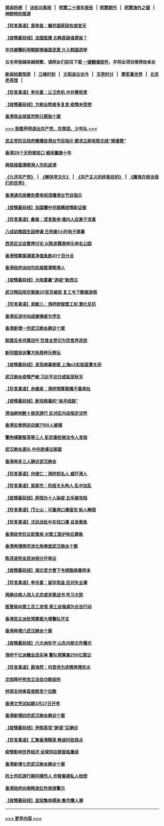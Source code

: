 #### [禁闻热榜](热点新闻.md?=0)  &nbsp;&nbsp;|&nbsp;&nbsp; [法轮功真相](https://github.com/gfw-breaker/truth/blob/master/README.md?=0) &nbsp;&nbsp;|&nbsp;&nbsp; [明慧二十周年报告](https://github.com/gfw-breaker/mh-reports/blob/master/README.md?=0) &nbsp;&nbsp;|&nbsp;&nbsp;[明慧期刊](https://github.com/gfw-breaker/mh-qikan) &nbsp;&nbsp;|&nbsp;&nbsp; [明慧海外之窗](https://github.com/gfw-breaker/mh-news/blob/master/README.md?=0) &nbsp;&nbsp;|&nbsp;&nbsp; [神韵特别报道](https://github.com/gfw-breaker/mh-news/blob/master/shenyun.md?=0)
#### [【珍言真语】袁弥昌：媚共国家政权或变天](../pages/nsc415/n11923199.md?t=03081132) 
#### [【疫情最前线】法国医援 北韩高层谁感染？](../pages/nsc415/n11920850.md?t=03081132) 
#### [中共被曝利用朝鲜族操盘民意 介入韩国选举](../pages/nsc415/n11921006.md?t=03081132) 
#### 五毛举报越来越频繁，请网友们前往下载 [一键翻墙软件](https://github.com/gfw-breaker/ssr-accounts)，并将此项目推荐给亲友
#### [新闻拍案惊奇](https://github.com/gfw-breaker/banned-news/blob/master/pages/link4.md) &nbsp;&nbsp;|&nbsp;&nbsp; [江峰时刻](https://github.com/gfw-breaker/banned-news/blob/master/pages/link4.md) &nbsp;&nbsp;|&nbsp;&nbsp; [文昭谈古论今](https://github.com/gfw-breaker/banned-news/blob/master/pages/link4.md) &nbsp;&nbsp;|&nbsp;&nbsp; [天亮时分](https://github.com/gfw-breaker/banned-news/blob/master/pages/link4.md) &nbsp;&nbsp;|&nbsp;&nbsp; [萧茗看世界](https://github.com/gfw-breaker/banned-news/blob/master/pages/link4.md) &nbsp;&nbsp;|&nbsp;&nbsp; [北京老茶馆](https://github.com/gfw-breaker/banned-news/blob/master/pages/link4.md) &nbsp;&nbsp;|&nbsp;&nbsp; 
#### [【珍言真语】李兆富：公卫危机 中共需担责](../pages/nsc415/n11920422.md?t=03081132) 
#### [【疫情最前线】方舱出院者多复发 疫情未受控](../pages/nsc415/n11918637.md?t=03081132) 
#### [香港现全球首宗狗只感染个案](../pages/nsc415/n11918710.md?t=03081132) 
#### [>>> 我要声明退出共产党、共青团、少年队 <<<](https://github.com/begood0513/goodnews/blob/master/quit/letter.md) 
#### [民主党抗议政府撤播放港台节目指示 要求立即收取无线“频谱费”](../pages/nsc415/n11918681.md?t=03081132) 
#### [香港29个天桥接驳口 被闲置逾十年](../pages/nsc415/n11918654.md?t=03081132) 
#### [两班接载滞鄂港人包机返港](../pages/nsc415/n11915855.md?t=03081132) 
#### [《九评共产党》](https://github.com/begood0513/9ping.md/blob/master/README.md) &nbsp;|&nbsp; [《解体党文化》](../../../../jtdwh.md/blob/master/README.md)  &nbsp;|&nbsp; [《共产主义的终极目的》](../../../../gczydzjmd.md/blob/master/README.md) &nbsp;|&nbsp; [《魔鬼在统治我们的世界》](../../../../mgztzwmdsj.md/blob/master/README.md) 
#### [香港通讯局撤免费电视须播港台节目指示](../pages/nsc415/n11915831.md?t=03081132) 
#### [【疫情最前线】加国爆中共隐瞒疫情新证据](../pages/nsc415/n11915482.md?t=03081132) 
#### [【珍言真语】桑普：谎言致命 墙内人应勇于求真](../pages/nsc415/n11915169.md?t=03081132) 
#### [八成幼稚园生因停课 日用逾1小时电子屏幕](../pages/nsc415/n11913263.md?t=03081132) 
#### [西贡区议会暂停讨论 以陈彦霖周梓乐命名公园](../pages/nsc415/n11913248.md?t=03081132) 
#### [香港预算案满意净值急跌41个百分点](../pages/nsc415/n11913236.md?t=03081132) 
#### [香港政府派四包机接载滞鄂港人](../pages/nsc415/n11913211.md?t=03081132) 
#### [【疫情最前线】大陆富豪“逃疫”新西兰](../pages/nsc415/n11913160.md?t=03081132) 
#### [武汉释囚闯京案逾20官员被惩 复工令下数据造假](../pages/nsc415/n11912743.md?t=03081132) 
#### [【珍言真语】吴敏儿：港府欲毁罢工权 激化反抗](../pages/nsc415/n11912457.md?t=03081132) 
#### [香港反送中四成被捕者为学生](../pages/nsc415/n11910730.md?t=03081132) 
#### [香港新增一宗武汉肺炎确诊个案](../pages/nsc415/n11910724.md?t=03081132) 
#### [联盟及多间黄店吁 饮食业登记为饮食界选民](../pages/nsc415/n11910718.md?t=03081132) 
#### [新同盟投诉警方拆周梓乐祭坛](../pages/nsc415/n11910707.md?t=03081132) 
#### [【疫情最前线】发现病毒秘密 上海p3实验室遭关闭](../pages/nsc415/n11910640.md?t=03081132) 
#### [武汉肺炎疫情严峻 习近平访日或延至秋天](../pages/nsc415/n11910570.md?t=03081132) 
#### [【珍言真语】佘继泉：港府预算案搔不着痒处](../pages/nsc415/n11910011.md?t=03081132) 
#### [【疫情最前线】新冠病毒的“亲共线路”](../pages/nsc415/n11907734.md?t=03081132) 
#### [港油麻地数十居民游行 反对区内设指定诊所](../pages/nsc415/n11907900.md?t=03081132) 
#### [香港反修例运动逾7100人被捕](../pages/nsc415/n11907922.md?t=03081132) 
#### [警拘捕黎智英等三人 彭定康批做法令人发指](../pages/nsc415/n11907905.md?t=03081132) 
#### [武汉肺炎源头 中共欲诿过美国](../pages/nsc415/n11907665.md?t=03081132) 
#### [香港再多三人确诊武汉肺炎](../pages/nsc415/n11907846.md?t=03081132) 
#### [【珍言真语】何俊仁：港府抓名人 威吓港人](../pages/nsc415/n11907561.md?t=03081132) 
#### [【珍言真语】梁家杰：抗疫关头拘人 乱中加乱](../pages/nsc415/n11907444.md?t=03081132) 
#### [【疫情最前线】网信办十人染疫 五毛被攻陷](../pages/nsc415/n11903757.md?t=03081132) 
#### [【珍言真语】邝士山：可重用口罩面世 助人解困](../pages/nsc415/n11903875.md?t=03081132) 
#### [【珍言真语】沈运龙赴中东找口罩 自发救急](../pages/nsc415/n11903291.md?t=03081132) 
#### [香港政党抗议医管局 对罢工医护秋后算账](../pages/nsc415/n11901746.md?t=03081132) 
#### [香港再增两宗涉北角佛堂武汉肺炎个案](../pages/nsc415/n11901737.md?t=03081132) 
#### [陈茂波拒全民派钱分开审议](../pages/nsc415/n11901672.md?t=03081132) 
#### [【疫情最前线】湖北官方曾下令销毁病毒样本](../pages/nsc415/n11901518.md?t=03081132) 
#### [【珍言真语】李兆富：留存现金 应对失业潮](../pages/nsc415/n11901448.md?t=03081132) 
#### [两确诊病人闯入北京或涉栗战书 传习大怒](../pages/nsc415/n11901180.md?t=03081132) 
#### [医管局向罢工员工发信 港工会强调为合法行动](../pages/nsc415/n11898870.md?t=03081132) 
#### [香港民主派批预算案大增警队开支](../pages/nsc415/n11898813.md?t=03081132) 
#### [香港再增六武汉肺炎个案](../pages/nsc415/n11898843.md?t=03081132) 
#### [【疫情最前线】六大洲失守 山东内部文件曝光](../pages/nsc415/n11898455.md?t=03081132) 
#### [港府千亿派糖全民买单 警队预算逾250亿惹议](../pages/nsc415/n11898608.md?t=03081132) 
#### [【珍言真语】薛浩然：何君尧为选情再搅死水](../pages/nsc415/n11898269.md?t=03081132) 
#### [沈旭晖吁抢攻立法会功能组别](../pages/nsc415/n11896084.md?t=03081132) 
#### [林郑支持率首度跌至个位数](../pages/nsc415/n11896058.md?t=03081132) 
#### [香港文凭试如期3月27日开考](../pages/nsc415/n11896055.md?t=03081132) 
#### [香港新增四宗武汉肺炎确诊个案](../pages/nsc415/n11896040.md?t=03081132) 
#### [【疫情最前线】伊朗高官“辟谣”后确诊](../pages/nsc415/n11895902.md?t=03081132) 
#### [【珍言真语】汇聚香港精英 畅谈时政观点](../pages/nsc415/n11895733.md?t=03081132) 
#### [疫情影响世界经济 全球供应链面临重组](../pages/nsc415/n11895634.md?t=03081132) 
#### [香港新增七宗武汉肺炎确诊个案](../pages/nsc415/n11893498.md?t=03081132) 
#### [的士司机游行期间撞伤人 许智峯提私人检控](../pages/nsc415/n11893483.md?t=03081132) 
#### [香港政府向南韩发红色旅游警示](../pages/nsc415/n11893398.md?t=03081132) 
#### [【疫情最前线】监狱集体感染 集市爆人潮](../pages/nsc415/n11893181.md?t=03081132) 

----
#### [ >>> 更早内容 <<< ](../indexes/nsc415-earlier.md)
